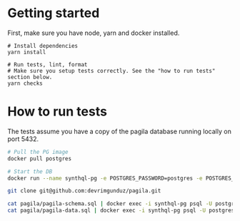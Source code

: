 # Getting started

First, make sure you have node, yarn and docker installed.

```
# Install dependencies
yarn install

# Run tests, lint, format
# Make sure you setup tests correctly. See the "how to run tests" section below.
yarn checks
```

# How to run tests

The tests assume you have a copy of the pagila database running locally on port 5432.

```bash
# Pull the PG image
docker pull postgres

# Start the DB
docker run --name synthql-pg -e POSTGRES_PASSWORD=postgres -e POSTGRES_USER=postgres -e POSTGRES_DB=postgres -p 5432:5432 -d postgres

git clone git@github.com:devrimgunduz/pagila.git

cat pagila/pagila-schema.sql | docker exec -i synthql-pg psql -U postgres -d pagila
cat pagila/pagila-data.sql | docker exec -i synthql-pg psql -U postgres -d pagila
```
